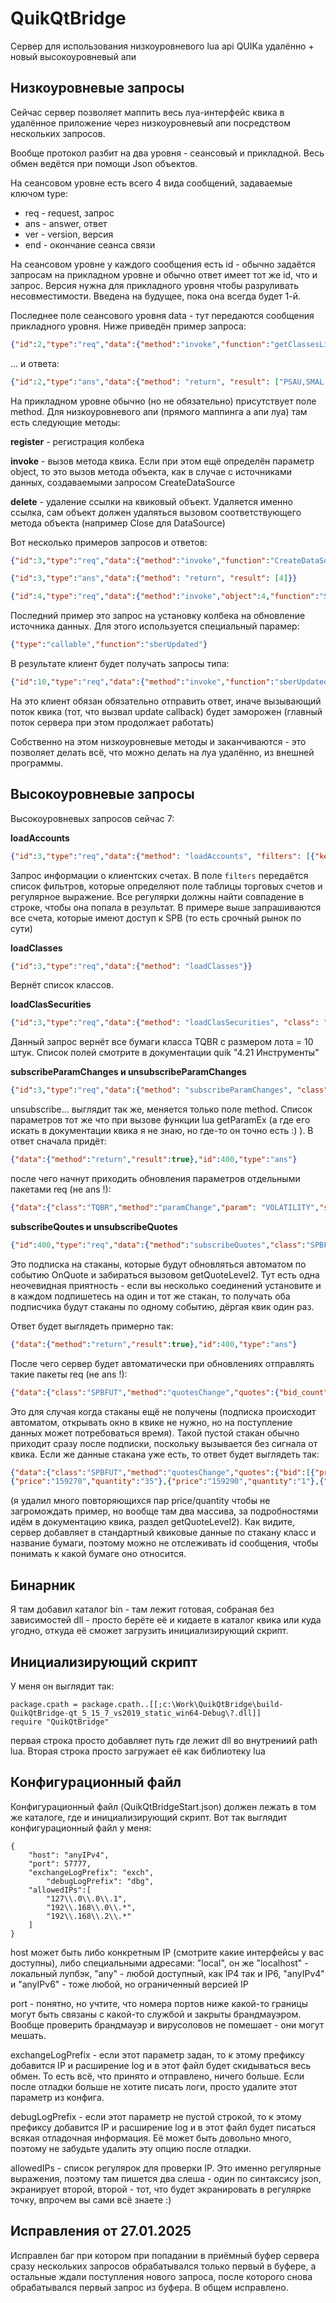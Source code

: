 # QuikQtBridge
Сервер для использования низкоуровневого lua api QUIKа удалённо + новый высокоуровневый апи

## Низкоуровневые запросы

Сейчас сервер позволяет маппить весь луа-интерфейс квика в удалённое приложение через низкоуровневый апи посредством
нескольких запросов.

Вообще протокол разбит на два уровня - сеансовый и прикладной. Весь обмен ведётся при помощи Json объектов.

На сеансовом уровне есть всего 4 вида сообщений, задаваемые ключом type:

- req - request, запрос
- ans - answer, ответ
- ver - version, версия
- end - окончание сеанса связи

На сеансовом уровне у каждого сообщения есть id - обычно задаётся запросам на прикладном уровне и обычно ответ имеет тот же id, что и запрос. Версия нужна для прикладного уровня чтобы разруливать несовместимости. Введена на будущее, пока она всегда
будет 1-й.

Последнее поле сеансового уровня data - тут передаются сообщения прикладного уровня.
Ниже приведён пример запроса:

```json
{"id":2,"type":"req","data":{"method":"invoke","function":"getClassesList","arguments":[]}}
```

... и ответа:

```json
{"id":2,"type":"ans","data":{"method": "return", "result": ["PSAU,SMAL,INDX,TQBR,TQOB,TQIF,TQTF,TQOD,CETS,CROSSRATE,SPBFUT,SPBOPT,USDRUB,RTSIDX,REPORT,REPORTFORTS,TQTD,SPBXM,EQRP_INFO,TQTE,TQIE,TQPI,FQBR,FQDE,QT_EQ,QT_BN,EES_CETS,SPBDE,TQFD,TQFE,TQCB,TQOE,TQRD,TQUD,TQED,TQIR,TQIU,"]}}
```

На прикладном уровне обычно (но не обязательно) присутствует поле method. Для низкоуровневого апи (прямого маппинга а апи луа) там есть следующие методы:

**register** - регистрация колбека

**invoke** - вызов метода квика. Если при этом ещё определён параметр object, то это вызов метода объекта, как в случае с источниками данных, создаваемыми запросом CreateDataSource 

**delete** - удаление ссылки на квиковый объект. Удаляется именно ссылка, сам объект должен удаляться вызовом соответствующего метода объекта (например Close для DataSource)

Вот несколько примеров запросов и ответов:

```json
{"id":3,"type":"req","data":{"method":"invoke","function":"CreateDataSource","arguments":["TQBR","SBER",5]}}
```
```json
{"id":3,"type":"ans","data":{"method": "return", "result": [4]}}
```
```json
{"id":4,"type":"req","data":{"method":"invoke","object":4,"function":"SetUpdateCallback","arguments":[{"type":"callable","function":"sberUpdated"}]}}
```

Последний пример это запрос на установку колбека на обновление источника данных. Для этого используется специальный парамер:

```json
{"type":"callable","function":"sberUpdated"}
```

В результате клиент будет получать запросы типа:

```json
{"id":10,"type":"req","data":{"method":"invoke","function":"sberUpdated","arguments":[15925]}}
```

На это клиент обязан обязательно отправить ответ, иначе вызывающий поток квика (тот, что вызвал update callback) будет заморожен (главный поток сервера при этом продолжает работать)

Собственно на этом низкоуровневые методы и заканчиваются - это позволяет делать всё, что можно делать на луа удалённо, из внешней программы.

## Высокоуровневые запросы

Высокоуровневых запросов сейчас 7:

**loadAccounts**

```json
{"id":3,"type":"req","data":{"method": "loadAccounts", "filters": [{"key": "class_codes", "regexp": "SPB"}]}}
```

Запрос информации о клиентских счетах. В поле `filters` передаётся список фильтров, которые определяют поле таблицы торговых счетов и регулярное выражение. Все регулярки должны найти совпадение в строке, чтобы она попала в результат. В примере выше запрашиваются все счета, которые имеют доступ к SPB (то есть срочный рынок по сути)

**loadClasses**

```json
{"id":3,"type":"req","data":{"method": "loadClasses"}}
```

Вернёт список классов.

**loadClasSecurities**

```json
{"id":3,"type":"req","data":{"method": "loadClasSecurities", "class": "TQBR", "filters": [{"key": "lot_size", "regexp": "10"}]}}
```

Данный запрос вернёт все бумаги класса TQBR с размером лота = 10 штук. Список полей смотрите в документации quik "4.21 Инструменты"

**subscribeParamChanges и unsubscribeParamChanges**

```json
{"id":3,"type":"req","data":{"method": "subscribeParamChanges", "class": "TQBR", "security": "SBER", "param": "VOLATILITY"}}
```

unsubscribe... выглядит так же, меняется только поле method. Список параметров тот же что при вызове функции lua getParamEx (а где его искать в документации квика я не знаю, но где-то он точно есть :) ). В ответ сначала придёт:

```json
{"data":{"method":"return","result":true},"id":400,"type":"ans"}
```

после чего начнут приходить обновления параметров отдельными пакетами req (не ans !):

```json
{"data":{"class":"TQBR","method":"paramChange","param": "VOLATILITY","security":"SBER","value":15.5},"id":400,"type":"req"}
```

**subscribeQoutes и unsubscribeQuotes**

```json
{"id":400,"type":"req","data":{"method":"subscribeQuotes","class":"SPBFUT","security":"RIZ1"}}
```

Это подписка на стаканы, которые будут обновляться автоматом по событию OnQuote и забираться вызовом getQuoteLevel2. Тут есть одна неочевидная приятность - если вы несколько соединений установите и в каждом подпишетесь на один и тот же стакан, то получать оба подписчика будут стаканы по одному событию, дёргая квик один раз.

Ответ будет выглядеть примерно так:

```json
{"data":{"method":"return","result":true},"id":400,"type":"ans"}
```

После чего сервер будет автоматически при обновлениях отправлять такие пакеты req (не ans !):

```json
{"data":{"class":"SPBFUT","method":"quotesChange","quotes":{"bid_count":"0.000000","offer_count":"0.000000"},"security":"RIZ1"},"id":400,"type":"req"}
```

Это для случая когда стаканы ещё не получены (подписка происходит автоматом, открывать окно в квике не нужно, но на поступление данных может потребоваться время). Такой пустой стакан обычно приходит сразу после подписки, поскольку вызывается без сигнала от квика. Если же данные стакана уже есть, то ответ будет выглядеть так:

```json
{"data":{"class":"SPBFUT","method":"quotesChange","quotes":{"bid":[{"price":"158280","quantity":"3"},{"price":"158290","quantity":"6"},
{"price":"159270","quantity":"35"},{"price":"159290","quantity":"1"},{"price":"159300","quantity":"11"}],"offer_count":"50.000000"},"security":"RIZ1"},"id":400,"type":"req"}
```

(я удалил много повторяющихся пар price/quantity чтобы не загромождать пример, но вообще там два массива, за подробностями идём в документацию квика, раздел getQuoteLevel2). Как видите, сервер добавляет в стандартный квиковые данные по стакану класс и название бумаги, поэтому можно не отслеживать id сообщения, чтобы понимать к какой бумаге оно относится.

## Бинарник

Я там добавил каталог bin - там лежит готовая, собраная без зависимостей dll - просто берёте её и кидаете в каталог квика или куда угодно, откуда её сможет загрузить инициализирующий скрипт.

## Инициализирующий скрипт

У меня он выглядит так:

```
package.cpath = package.cpath..[[;c:\Work\QuikQtBridge\build-QuikQtBridge-qt_5_15_7_vs2019_static_win64-Debug\?.dll]]
require "QuikQtBridge"
```

первая строка просто добавляет путь где лежит dll во внутрениий path lua. Вторая строка просто загружает её как библиотеку lua

## Конфигурационный файл

Конфигурационный файл (QuikQtBridgeStart.json) должен лежать в том же каталоге, где и инициализирующий скрипт. Вот так выглядит конфигурационный файл у меня:

```
{
	"host": "anyIPv4",
	"port": 57777,
	"exchangeLogPrefix": "exch",
        "debugLogPrefix": "dbg",
   	"allowedIPs":[
		"127\\.0\\.0\\.1",
		"192\\.168\\.0\\.*",
		"192\\.168\\.2\\.*"
   	]
}
```

host может быть либо конкретным IP (смотрите какие интерфейсы у вас доступны), либо специальными адресами: "local", он же "localhost" - локальный лупбэк, "any" - любой доступный, как IP4 так и IP6, "anyIPv4" и "anyIPv6" - тоже любой, но ограниченный версией IP

port - понятно, но учтите, что номера портов ниже какой-то границы могут быть связаны с какой-то службой и закрыты брандмауэром. Вообще проверить брандмауэр и вирусоловов не помешает - они могут мешать.

exchangeLogPrefix - если этот параметр задан, то к этому префиксу добавится IP и расширение log и в этот файл будет скидываться весь обмен. То есть всё, что принято и отправлено, ничего больше. Если после отладки больше не хотите писать логи, просто удалите этот параметр из конфига.

debugLogPrefix - если этот параметр не пустой строкой, то к этому префиксу добавится IP и расширение log и в этот файл будет писаться всякая отладочная информация. Её может быть довольно много, поэтому не забудьте удалить эту опцию после отладки. 

allowedIPs - список регулярок для проверки IP. Это именно регулярные выражения, поэтому там пишется два слеша - один по синтаксису json, экранирует второй, второй - тот, что будет экранировать в регулярке точку, впрочем вы сами всё знаете :)

## Исправления от 27.01.2025

Исправлен баг при котором при попадании в приёмный буфер сервера сразу нескольких запросов обрабатывался только первый в буфере, а остальные ждали поступления нового запроса, после которого снова обрабатывался первый запрос из буфера. В общем исправлено.